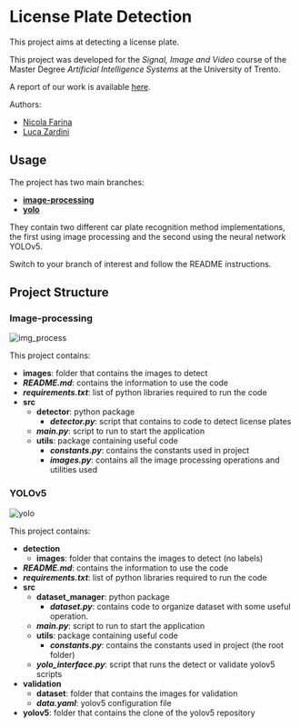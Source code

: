 # License Plate Detection
This project aims at detecting a license plate.

This project was developed for the *Signal, Image and Video* course of the Master Degree *Artificial Intelligence Systems* at the University of Trento.

A report of our work is available [here](https://github.com/lucaZardini/license-plate-recognition/blob/main/report.pdf).

Authors:
* [Nicola Farina](https://github.com/nicola-farina)
* [Luca Zardini](https://github.com/lucaZardini)

## Usage
The project has two main branches:

* [**image-processing**](https://github.com/lucaZardini/license-plate-recognition/tree/image_processing)
* [**yolo**](https://github.com/lucaZardini/license-plate-recognition/blob/yolo)

They contain two different car plate recognition method implementations, the first using image processing and the second using the neural network YOLOv5. 

Switch to your branch of interest and follow the README instructions.

## Project Structure

### Image-processing
![img_process](https://user-images.githubusercontent.com/50495055/152204482-3466838e-156f-4e48-8675-5dfc7b0d2eac.png)

This project contains:
* **images**: folder that contains the images to detect
* **_README.md_**: contains the information to use the code
* **_requirements.txt_**: list of python libraries required to run the code
* **src**
  * **detector**: python package
    * **_detector.py_**: script that contains to code to detect license plates
  * **_main.py_**: script to run to start the application
  * **utils**: package containing useful code
    * **_constants.py_**: contains the constants used in project
    * **_images.py_**: contains all the image processing operations and utilities used  

### YOLOv5
![yolo](https://user-images.githubusercontent.com/50495055/152206670-0fff1b71-424b-4221-b4b8-1c1026d6e24d.png)

This project contains:
* **detection**
  * **images**: folder that contains the images to detect (no labels)
* **_README.md_**: contains the information to use the code
* **_requirements.txt_**: list of python libraries required to run the code
* **src**
  * **dataset_manager**: python package
    * **_dataset.py_**: contains code to organize dataset with some useful operation.
  * **_main.py_**: script to run to start the application
  * **utils**: package containing useful code
    * **_constants.py_**: contains the constants used in project (the root folder)
  * **_yolo_interface.py_**: script that runs the detect or validate yolov5 scripts
* **validation**
  * **dataset**: folder that contains the images for validation
  * **_data.yaml_**: yolov5 configuration file
* **yolov5**: folder that contains the clone of the yolov5 repository

